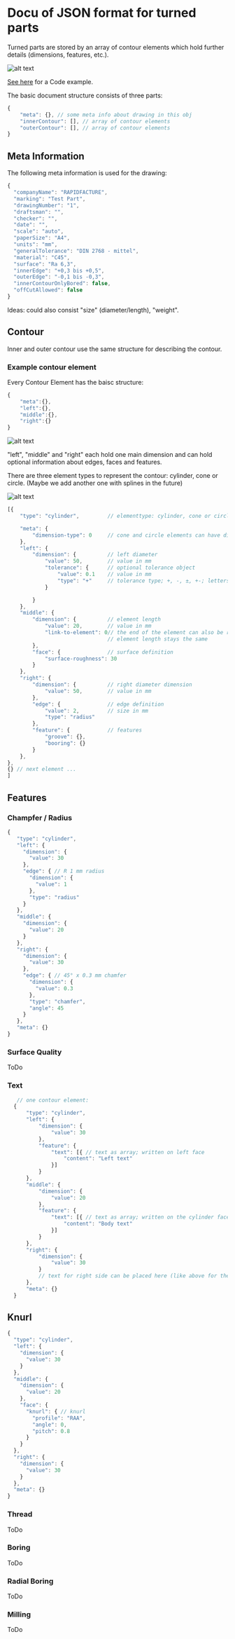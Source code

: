 # Docu of JSON format for turned parts



Turned parts are stored by an array of contour elements which hold further details (dimensions, features, etc.).


![alt text](img/samplePart.png "Example Part from RAPIDFACTURE CAD")


[See here](example.json) for a Code example.

The basic document structure consists of three parts:

```javascript
{
    "meta": {}, // some meta info about drawing in this obj
    "innerContour": [], // array of contour elements
    "outerContour": [], // array of contour elements
}
```

## Meta Information



The following meta information is used for the drawing:


```javascript
{
  "companyName": "RAPIDFACTURE",
  "marking": "Test Part",
  "drawingNumber": "1",
  "draftsman": "",
  "checker": "",
  "date": "",
  "scale": "auto",
  "paperSize": "A4",
  "units": "mm",
  "generalTolerance": "DIN 2768 - mittel",
  "material": "C45",
  "surface": "Ra 6,3",
  "innerEdge": "+0,3 bis +0,5",
  "outerEdge": "-0,1 bis -0,3",
  "innerContourOnlyBored": false,
  "offCutAllowed": false
}
```

Ideas: could also consist "size" (diameter/length), "weight".

## Contour


Inner and outer contour use the same structure for describing the contour.

### Example contour element

Every Contour Element has the baisc structure:

```javascript
{
    "meta":{},
    "left":{},
    "middle":{},
    "right":{}
}
```

![alt text](img/contourElemSections.png "Sections of the contour element")

"left", "middle" and "right" each hold one main dimension and can hold optional information about edges, faces and features.

There are three element types to represent the contour: cylinder, cone or circle. (Maybe we add another one with splines in the future)

![alt text](img/elementTypes.png "Sections of the contour element")



```javascript
[{
    "type": "cylinder",         // elementtype: cylinder, cone or circle

    "meta": {
        "dimension-type": 0     // cone and circle elements can have different definitions of their dimensions
    },
    "left": {
        "dimension": {          // left diameter
            "value": 50,        // value in mm
            "tolerance": {      // optional tolerance object
                "value": 0.1    // value in mm
                "type": "+"     // tolerance type; +, -, ±, +-; letters like "H, G, h, g" for fittings
            }

        }
    },
    "middle": {
        "dimension": {          // element length
            "value": 20,        // value in mm
            "link-to-element": 0// the end of the element can also be referenced to another element;
                                // element length stays the same
        },
        "face": {               // surface definition
            "surface-roughness": 30
        }
    },
    "right": {
        "dimension": {          // right diameter dimension
            "value": 50,        // value in mm
        },
        "edge": {               // edge definition
            "value": 2,         // size in mm
            "type": "radius"
        },
        "feature": {            // features
            "groove": {},
            "booring": {}
        }
    },
},
{} // next element ...
]
```

## Features

### Champfer / Radius

```js
{
   "type": "cylinder",
   "left": {
     "dimension": {
       "value": 30
     },
     "edge": { // R 1 mm radius  
       "dimension": {
         "value": 1
       },
       "type": "radius"
     }
   },
   "middle": {
     "dimension": {
       "value": 20
     }
   },
   "right": {
     "dimension": {
       "value": 30
     },
     "edge": { // 45° x 0.3 mm chamfer
       "dimension": {
         "value": 0.3
       },
       "type": "chamfer",
       "angle": 45
     }
   },
   "meta": {}
}
```



### Surface Quality
ToDo


### Text

```js
   // one contour element:
  {
      "type": "cylinder",
      "left": {
          "dimension": {
              "value": 30
          },
          "feature": {
              "text": [{ // text as array; written on left face
                  "content": "Left text"
              }]
          }
      },
      "middle": {
          "dimension": {
              "value": 20
          },
          "feature": {
              "text": [{ // text as array; written on the cylinder face
                  "content": "Body text"
              }]
          }
      },
      "right": {
          "dimension": {
              "value": 30
          }
          // text for right side can be placed here (like above for the left side)
      },
      "meta": {}
  }

```

## Knurl
```js
{
  "type": "cylinder",
  "left": {
    "dimension": {
      "value": 30
    }
  },
  "middle": {
    "dimension": {
      "value": 20
    },
    "face": {
      "knurl": { // knurl
        "profile": "RAA",
        "angle": 0,
        "pitch": 0.8
      }
    }
  },
  "right": {
    "dimension": {
      "value": 30
    }
  },
  "meta": {}
}
```

### Thread
ToDo

### Boring
ToDo

### Radial Boring
ToDo

### Milling
ToDo
